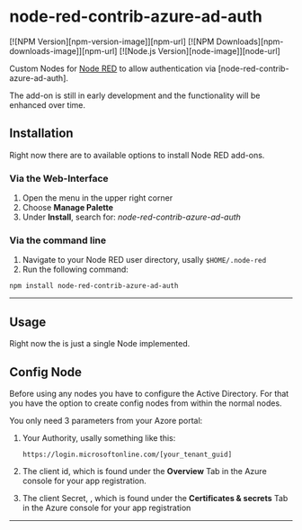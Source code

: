 # node-red-contrib-azure-ad-auth

[![NPM Version][npm-version-image]][npm-url]
[![NPM Downloads][npm-downloads-image]][npm-url]
[![Node.js Version][node-image]][node-url]

Custom Nodes for [Node RED](https://nodered.org) to allow authentication via [node-red-contrib-azure-ad-auth].

The add-on is still in early development and the functionality will be enhanced
over time.

## Installation

Right now there are to available options to install Node RED add-ons.

### Via the Web-Interface

1. Open the menu in the upper right corner
2. Choose **Manage Palette**
3. Under **Install**, search for: *node-red-contrib-azure-ad-auth*

### Via the command line

1. Navigate to your Node RED user directory, usally `$HOME/.node-red`
2. Run the following command:

```shell
npm install node-red-contrib-azure-ad-auth
```

---

## Usage

Right now the is just a single Node implemented.

## Config Node

Before using any nodes you have to configure the Active Directory. For that you have
the option to create config nodes from within the normal nodes.

You only need 3 parameters from your Azore portal:

1. Your Authority, usally something like this:

   `https://login.microsoftonline.com/[your_tenant_guid]`
2. The client id, which is found under the **Overview** Tab in the Azure console
   for your app registration.
3. The client Secret, , which is found under the **Certificates & secrets** Tab in the Azure console
   for your app registration

---
